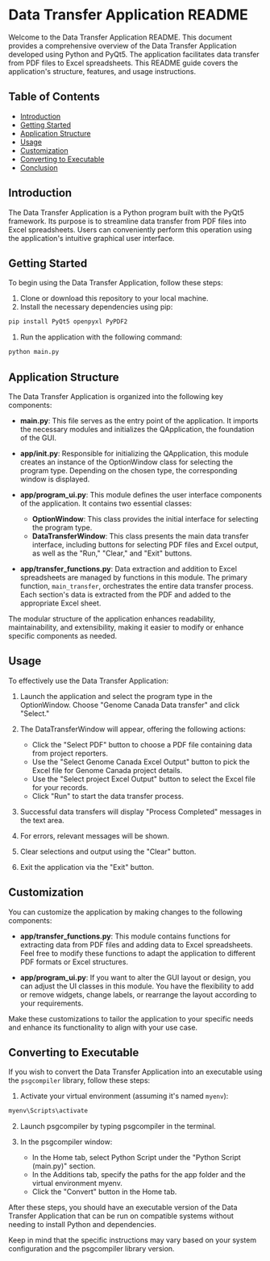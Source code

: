 # Data Transfer Application README

Welcome to the Data Transfer Application README. This document provides a comprehensive overview of the Data Transfer Application developed using Python and PyQt5. The application facilitates data transfer from PDF files to Excel spreadsheets. This README guide covers the application's structure, features, and usage instructions.

## Table of Contents

- [Introduction](#introduction)
- [Getting Started](#getting-started)
- [Application Structure](#application-structure)
- [Usage](#usage)
- [Customization](#customization)
- [Converting to Executable](#converting-to-executable)
- [Conclusion](#conclusion)

## Introduction

The Data Transfer Application is a Python program built with the PyQt5 framework. Its purpose is to streamline data transfer from PDF files into Excel spreadsheets. Users can conveniently perform this operation using the application's intuitive graphical user interface.

## Getting Started

To begin using the Data Transfer Application, follow these steps:

1. Clone or download this repository to your local machine.
2. Install the necessary dependencies using pip:
```bash
pip install PyQt5 openpyxl PyPDF2
```

1. Run the application with the following command:
```bash
python main.py
```

## Application Structure

The Data Transfer Application is organized into the following key components:

- **main.py**: This file serves as the entry point of the application. It imports the necessary modules and initializes the QApplication, the foundation of the GUI.

- **app/__init__.py**: Responsible for initializing the QApplication, this module creates an instance of the OptionWindow class for selecting the program type. Depending on the chosen type, the corresponding window is displayed.

- **app/program_ui.py**: This module defines the user interface components of the application. It contains two essential classes:
  - **OptionWindow**: This class provides the initial interface for selecting the program type.
  - **DataTransferWindow**: This class presents the main data transfer interface, including buttons for selecting PDF files and Excel output, as well as the "Run," "Clear," and "Exit" buttons.

- **app/transfer_functions.py**: Data extraction and addition to Excel spreadsheets are managed by functions in this module. The primary function, `main_transfer`, orchestrates the entire data transfer process. Each section's data is extracted from the PDF and added to the appropriate Excel sheet.

The modular structure of the application enhances readability, maintainability, and extensibility, making it easier to modify or enhance specific components as needed.


## Usage

To effectively use the Data Transfer Application:

1. Launch the application and select the program type in the OptionWindow. Choose "Genome Canada Data transfer" and click "Select."

2. The DataTransferWindow will appear, offering the following actions:
   - Click the "Select PDF" button to choose a PDF file containing data from project reporters.
   - Use the "Select Genome Canada Excel Output" button to pick the Excel file for Genome Canada project details.
   - Use the "Select project Excel Output" button to select the Excel file for your records.
   - Click "Run" to start the data transfer process.

3. Successful data transfers will display "Process Completed" messages in the text area.

4. For errors, relevant messages will be shown.

5. Clear selections and output using the "Clear" button.

6. Exit the application via the "Exit" button.


## Customization

You can customize the application by making changes to the following components:

- **app/transfer_functions.py**: This module contains functions for extracting data from PDF files and adding data to Excel spreadsheets. Feel free to modify these functions to adapt the application to different PDF formats or Excel structures.

- **app/program_ui.py**: If you want to alter the GUI layout or design, you can adjust the UI classes in this module. You have the flexibility to add or remove widgets, change labels, or rearrange the layout according to your requirements.

Make these customizations to tailor the application to your specific needs and enhance its functionality to align with your use case.


## Converting to Executable

If you wish to convert the Data Transfer Application into an executable using the `psgcompiler` library, follow these steps:

1. Activate your virtual environment (assuming it's named `myenv`):

```bash
myenv\Scripts\activate
```
2. Launch psgcompiler by typing psgcompiler in the terminal.

3. In the psgcompiler window:

   - In the Home tab, select Python Script under the "Python Script (main.py)" section.
   - In the Additions tab, specify the paths for the app folder and the virtual environment myenv.
   - Click the "Convert" button in the Home tab.
   
After these steps, you should have an executable version of the Data Transfer Application that can be run on compatible systems without 
needing to install Python and dependencies.

Keep in mind that the specific instructions may vary based on your system configuration and the psgcompiler library version.